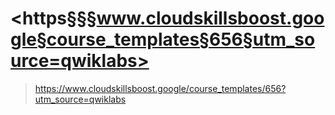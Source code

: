 # <https§§§www.cloudskillsboost.google§course_templates§656§utm_source=qwiklabs>
> <https://www.cloudskillsboost.google/course_templates/656?utm_source=qwiklabs>
